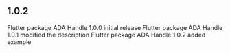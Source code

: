 ## 1.0.2

Flutter package ADA Handle 1.0.0 initial release
Flutter package ADA Handle 1.0.1 modified the description
Flutter package ADA Handle 1.0.2 added example
